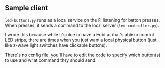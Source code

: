 ## Sample client

`led-buttons.py` runs as a local service on the Pi listening for button presses.  When pressed, it sends a command to the local server (`led-controller.py`).

I wrote this because while it's nice to have a Hubitat that's able to control LED strips, there are times when you just want a local physical button (just like z-wave light switches have clickable buttons).

There's no config file, you'll have to edit the code to specify which button(s) to use and what command they should send.
